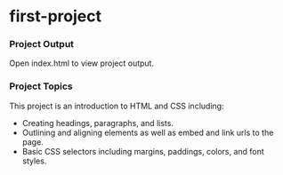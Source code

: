 # first-project

### Project Output
Open index.html to view project output.

### Project Topics
This project is an introduction to HTML and CSS including:
* Creating headings, paragraphs, and lists. 
* Outlining and aligning elements as well as embed and link urls to the page.
* Basic CSS selectors including margins, paddings, colors, and font styles.
